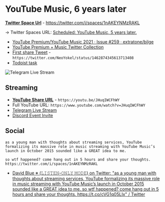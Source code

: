 # YouTube Music, 6 years later

[**Twitter Space Url**](https://twitter.com/i/spaces/1nAKEYNMzRAKL) - https://twitter.com/i/spaces/1nAKEYNMzRAKL

→ Twitter Spaces URL: [Scheduled: YouTube Music, 5 years later.](https://twitter.com/i/spaces/1nAKEYNMzRAKL)

* [YouTube Premium/YouTube Music 2021 · Issue #259 · extratone/bilge](https://github.com/extratone/bilge/issues/259)
* [YouTube Premium + Music Twitter Collection](https://twitter.com/NeoYokel/timelines/1454239067546214401)
* [First share Tweet](https://twitter.com/NeoYokel/status/1462874345613713408) - `https://twitter.com/NeoYokel/status/1462874345613713408`
* [Todoist task](https://todoist.com/showTask?id=5353356868&sync_id=5353356868)

![Telegram Live Stream](https://user-images.githubusercontent.com/43663476/142936017-65d27dc2-b557-46d1-b210-9110d7159ae6.png)

## Streaming

* [**YouTube Share URL**](https://youtu.be/JHuqIWCFhWY) - `https://youtu.be/JHuqIWCFhWY`
* Full YouTube URL: `https://www.youtube.com/watch?v=JHuqIWCFhWY`
* [Telegram Live Stream](https://t.me/extratone?livestream) 
* [Discord Event Invite](https://discord.gg/GFzXF2Jk?event=912451455556923433)

## Social
```
as a young man with thoughts about streaming services, YouTube formalizing its massive role in music streaming with YouTube Music’s launch in October 2015 sounded like a GREAT idea to me.

so wtf happened? come hang out in 5 hours and share your thoughts. https://twitter.com/i/spaces/1nAKEYNMzRAKL
```

* [David Blue ※ (𝙻𝙸𝚂𝚃𝙴𝙽-𝙾𝙽𝙻𝚈 𝙼𝙾𝙳𝙴) on Twitter: "as a young man with thoughts about streaming services, YouTube formalizing its massive role in music streaming with YouTube Music’s launch in October 2015 sounded like a GREAT idea to me. so wtf happened? come hang out in 5 hours and share your thoughts. https://t.co/cVG1q05LIx" / Twitter](https://twitter.com/neoyokel/status/1462874345613713408 )